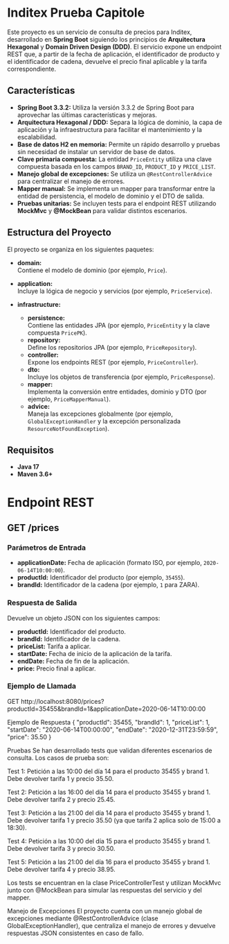 # Inditex Prueba Capitole

Este proyecto es un servicio de consulta de precios para Inditex, desarrollado en **Spring Boot** siguiendo los principios de **Arquitectura Hexagonal** y **Domain Driven Design (DDD)**. 
El servicio expone un endpoint REST que, a partir de la fecha de aplicación, el identificador de producto y el identificador de cadena, devuelve el precio final aplicable y la tarifa correspondiente.

## Características

- **Spring Boot 3.3.2:** Utiliza la versión 3.3.2 de Spring Boot para aprovechar las últimas características y mejoras.
- **Arquitectura Hexagonal / DDD:** Separa la lógica de dominio, la capa de aplicación y la infraestructura para facilitar el mantenimiento y la escalabilidad.
- **Base de datos H2 en memoria:** Permite un rápido desarrollo y pruebas sin necesidad de instalar un servidor de base de datos.
- **Clave primaria compuesta:** La entidad `PriceEntity` utiliza una clave compuesta basada en los campos `BRAND_ID`, `PRODUCT_ID` y `PRICE_LIST`.
- **Manejo global de excepciones:** Se utiliza un `@RestControllerAdvice` para centralizar el manejo de errores.
- **Mapper manual:** Se implementa un mapper para transformar entre la entidad de persistencia, el modelo de dominio y el DTO de salida.
- **Pruebas unitarias:** Se incluyen tests para el endpoint REST utilizando **MockMvc** y **@MockBean** para validar distintos escenarios.

## Estructura del Proyecto

El proyecto se organiza en los siguientes paquetes:

- **domain:**  
  Contiene el modelo de dominio (por ejemplo, `Price`).

- **application:**  
  Incluye la lógica de negocio y servicios (por ejemplo, `PriceService`).

- **infrastructure:**
  - **persistence:**  
    Contiene las entidades JPA (por ejemplo, `PriceEntity` y la clave compuesta `PricePK`).
  - **repository:**  
    Define los repositorios JPA (por ejemplo, `PriceRepository`).
  - **controller:**  
    Expone los endpoints REST (por ejemplo, `PriceController`).
  - **dto:**  
    Incluye los objetos de transferencia (por ejemplo, `PriceResponse`).
  - **mapper:**  
    Implementa la conversión entre entidades, dominio y DTO (por ejemplo, `PriceMapperManual`).
  - **advice:**  
    Maneja las excepciones globalmente (por ejemplo, `GlobalExceptionHandler` y la excepción personalizada `ResourceNotFoundException`).

## Requisitos

- **Java 17**
- **Maven 3.6+**

# Endpoint REST

## GET /prices

### Parámetros de Entrada

- **applicationDate:** Fecha de aplicación (formato ISO, por ejemplo, `2020-06-14T10:00:00`).
- **productId:** Identificador del producto (por ejemplo, `35455`).
- **brandId:** Identificador de la cadena (por ejemplo, `1` para ZARA).

### Respuesta de Salida

Devuelve un objeto JSON con los siguientes campos:

- **productId:** Identificador del producto.
- **brandId:** Identificador de la cadena.
- **priceList:** Tarifa a aplicar.
- **startDate:** Fecha de inicio de la aplicación de la tarifa.
- **endDate:** Fecha de fin de la aplicación.
- **price:** Precio final a aplicar.

### Ejemplo de Llamada
GET http://localhost:8080/prices?productId=35455&brandId=1&applicationDate=2020-06-14T10:00:00

Ejemplo de Respuesta
{
  "productId": 35455,
  "brandId": 1,
  "priceList": 1,
  "startDate": "2020-06-14T00:00:00",
  "endDate": "2020-12-31T23:59:59",
  "price": 35.50
}

Pruebas
Se han desarrollado tests que validan diferentes escenarios de consulta. Los casos de prueba son:

Test 1:
Petición a las 10:00 del día 14 para el producto 35455 y brand 1.
Debe devolver tarifa 1 y precio 35.50.

Test 2:
Petición a las 16:00 del día 14 para el producto 35455 y brand 1.
Debe devolver tarifa 2 y precio 25.45.

Test 3:
Petición a las 21:00 del día 14 para el producto 35455 y brand 1.
Debe devolver tarifa 1 y precio 35.50 (ya que tarifa 2 aplica solo de 15:00 a 18:30).

Test 4:
Petición a las 10:00 del día 15 para el producto 35455 y brand 1.
Debe devolver tarifa 3 y precio 30.50.

Test 5:
Petición a las 21:00 del día 16 para el producto 35455 y brand 1.
Debe devolver tarifa 4 y precio 38.95.

Los tests se encuentran en la clase PriceControllerTest y utilizan MockMvc junto con @MockBean para simular las respuestas del servicio y del mapper.

Manejo de Excepciones
El proyecto cuenta con un manejo global de excepciones mediante @RestControllerAdvice (clase GlobalExceptionHandler), que centraliza el manejo de errores y devuelve respuestas JSON consistentes en caso de fallo.
